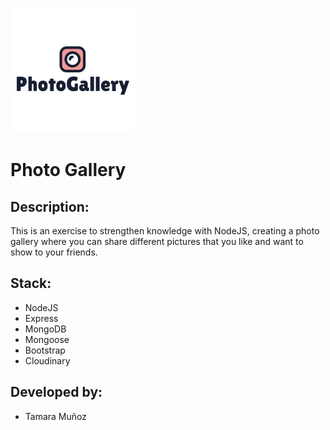 ![logo](https://github.com/tamaramunoz/photo-gallery/blob/master/src/public/logo-photogallery.png?raw=true)

# Photo Gallery

## Description:
This is an exercise to strengthen knowledge with NodeJS, creating a photo gallery where you can share different pictures that you like and want to show to your friends.

## Stack:
- NodeJS
- Express
- MongoDB
- Mongoose
- Bootstrap
- Cloudinary

## Developed by:
- Tamara Muñoz